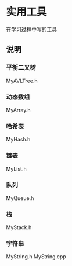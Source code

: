 # 实用工具
在学习过程中写的工具

## 说明
### 平衡二叉树 
MyAVLTree.h
### 动态数组 
MyArray.h
### 哈希表
MyHash.h
### 链表
MyList.h
### 队列
MyQueue.h
### 栈
MyStack.h
### 字符串
MyString.h
MyString.cpp
